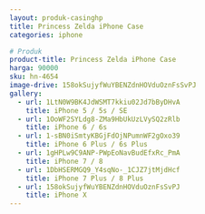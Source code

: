 ```yaml
---
layout: produk-casinghp
title: Princess Zelda iPhone Case
categories: iphone

# Produk
product-title: Princess Zelda iPhone Case
harga: 90000
sku: hn-4654
image-drive: 158okSujyfWuYBENZdnHOVduOznFsSvPJ
gallery:
  - url: 1LtN0W9BK4JdWSMT7kkiu02Jd7bByDHvA
    title: iPhone 5 / 5s / SE
  - url: 1OoWF2SYLdg8-ZMa9HbUkUzLVySQ2zRlb
    title: iPhone 6 / 6s
  - url: 1-sBN0iSmtyKBGjFdOjNPumnWF2gOxo39
    title: iPhone 6 Plus / 6s Plus
  - url: 1gHPLw9C9ANP-PWpEoNavBudEfxRc_PmA
    title: iPhone 7 / 8
  - url: 1DbHSERMGQ9_Y4sqNo-_1CJZ7jtMjdHcf
    title: iPhone 7 Plus / 8 Plus
  - url: 158okSujyfWuYBENZdnHOVduOznFsSvPJ
    title: iPhone X
---
```

